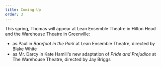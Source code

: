 ```yaml
---
title: Coming Up
order: 3
---
```


This spring, Thomas will appear at Lean Ensemble Theatre in Hilton Head and the Warehouse Theatre in Greenville:

- as Paul in *Barefoot in the Park* at Lean Ensemble Theatre, directed by Blake White
- as Mr. Darcy in Kate Hamill's new adaptation of *Pride and Prejudice* at The Warehouse Theatre, directed by Jay Briggs
